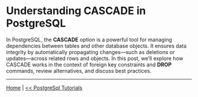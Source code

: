 # Understanding CASCADE in PostgreSQL

In PostgreSQL, the **CASCADE** option is a powerful tool for managing dependencies between tables and other database objects. 
It ensures data integrity by automatically propagating changes—such as deletions or updates—across related rows and objects. 
In this post, we’ll explore how CASCADE works in the context of foreign key constraints and **DROP** commands, review 
alternatives, and discuss best practices.

---

[Home](./../../README.md) | [<< PostgreSql Tutorials](./../tutorials.md)